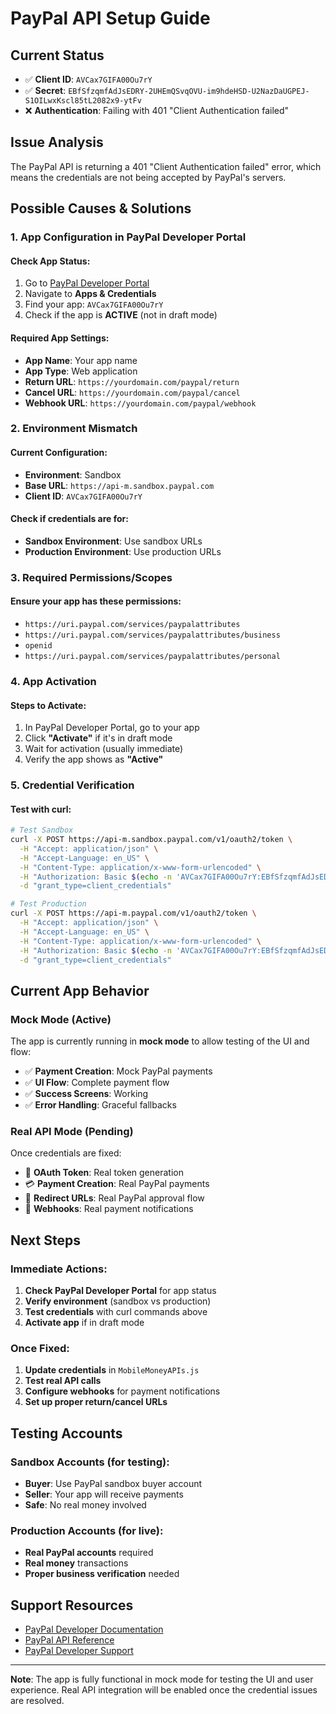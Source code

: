# PayPal API Setup Guide

## Current Status
- ✅ **Client ID**: `AVCax7GIFA00Ou7rY`
- ✅ **Secret**: `EBfSfzqmfAdJsEDRY-2UHEmQSvqOVU-im9hdeHSD-U2NazDaUGPEJ-S1OILwxKscl85tL2082x9-ytFv`
- ❌ **Authentication**: Failing with 401 "Client Authentication failed"

## Issue Analysis
The PayPal API is returning a 401 "Client Authentication failed" error, which means the credentials are not being accepted by PayPal's servers.

## Possible Causes & Solutions

### 1. App Configuration in PayPal Developer Portal

#### Check App Status:
1. Go to [PayPal Developer Portal](https://developer.paypal.com/)
2. Navigate to **Apps & Credentials**
3. Find your app: `AVCax7GIFA00Ou7rY`
4. Check if the app is **ACTIVE** (not in draft mode)

#### Required App Settings:
- **App Name**: Your app name
- **App Type**: Web application
- **Return URL**: `https://yourdomain.com/paypal/return`
- **Cancel URL**: `https://yourdomain.com/paypal/cancel`
- **Webhook URL**: `https://yourdomain.com/paypal/webhook`

### 2. Environment Mismatch

#### Current Configuration:
- **Environment**: Sandbox
- **Base URL**: `https://api-m.sandbox.paypal.com`
- **Client ID**: `AVCax7GIFA00Ou7rY`

#### Check if credentials are for:
- **Sandbox Environment**: Use sandbox URLs
- **Production Environment**: Use production URLs

### 3. Required Permissions/Scopes

#### Ensure your app has these permissions:
- `https://uri.paypal.com/services/paypalattributes`
- `https://uri.paypal.com/services/paypalattributes/business`
- `openid`
- `https://uri.paypal.com/services/paypalattributes/personal`

### 4. App Activation

#### Steps to Activate:
1. In PayPal Developer Portal, go to your app
2. Click **"Activate"** if it's in draft mode
3. Wait for activation (usually immediate)
4. Verify the app shows as **"Active"**

### 5. Credential Verification

#### Test with curl:
```bash
# Test Sandbox
curl -X POST https://api-m.sandbox.paypal.com/v1/oauth2/token \
  -H "Accept: application/json" \
  -H "Accept-Language: en_US" \
  -H "Content-Type: application/x-www-form-urlencoded" \
  -H "Authorization: Basic $(echo -n 'AVCax7GIFA00Ou7rY:EBfSfzqmfAdJsEDRY-2UHEmQSvqOVU-im9hdeHSD-U2NazDaUGPEJ-S1OILwxKscl85tL2082x9-ytFv' | base64)" \
  -d "grant_type=client_credentials"

# Test Production
curl -X POST https://api-m.paypal.com/v1/oauth2/token \
  -H "Accept: application/json" \
  -H "Accept-Language: en_US" \
  -H "Content-Type: application/x-www-form-urlencoded" \
  -H "Authorization: Basic $(echo -n 'AVCax7GIFA00Ou7rY:EBfSfzqmfAdJsEDRY-2UHEmQSvqOVU-im9hdeHSD-U2NazDaUGPEJ-S1OILwxKscl85tL2082x9-ytFv' | base64)" \
  -d "grant_type=client_credentials"
```

## Current App Behavior

### Mock Mode (Active)
The app is currently running in **mock mode** to allow testing of the UI and flow:

- ✅ **Payment Creation**: Mock PayPal payments
- ✅ **UI Flow**: Complete payment flow
- ✅ **Success Screens**: Working
- ✅ **Error Handling**: Graceful fallbacks

### Real API Mode (Pending)
Once credentials are fixed:

- 🔄 **OAuth Token**: Real token generation
- 💳 **Payment Creation**: Real PayPal payments
- 🔗 **Redirect URLs**: Real PayPal approval flow
- 📱 **Webhooks**: Real payment notifications

## Next Steps

### Immediate Actions:
1. **Check PayPal Developer Portal** for app status
2. **Verify environment** (sandbox vs production)
3. **Test credentials** with curl commands above
4. **Activate app** if in draft mode

### Once Fixed:
1. **Update credentials** in `MobileMoneyAPIs.js`
2. **Test real API calls**
3. **Configure webhooks** for payment notifications
4. **Set up proper return/cancel URLs**

## Testing Accounts

### Sandbox Accounts (for testing):
- **Buyer**: Use PayPal sandbox buyer account
- **Seller**: Your app will receive payments
- **Safe**: No real money involved

### Production Accounts (for live):
- **Real PayPal accounts** required
- **Real money** transactions
- **Proper business verification** needed

## Support Resources

- [PayPal Developer Documentation](https://developer.paypal.com/docs/)
- [PayPal API Reference](https://developer.paypal.com/docs/api/)
- [PayPal Developer Support](https://developer.paypal.com/support/)

---

**Note**: The app is fully functional in mock mode for testing the UI and user experience. Real API integration will be enabled once the credential issues are resolved.










